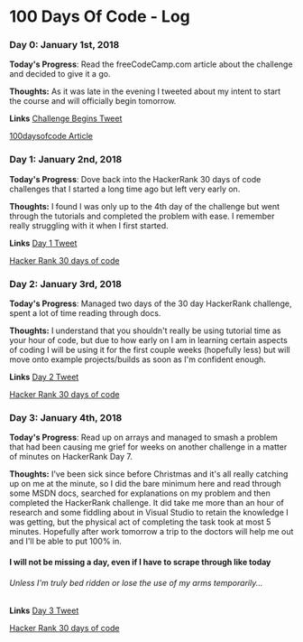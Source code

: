 # 100 Days Of Code - Log

### Day 0: January 1st, 2018

**Today's Progress**: Read the freeCodeCamp.com article about the challenge and decided to give it a go.

**Thoughts:** As it was late in the evening I tweeted about my intent to start the course and will officially begin tomorrow.

**Links** [Challenge Begins Tweet](https://twitter.com/ConnarCode/status/947871649457729537)

[100daysofcode Article](https://medium.freecodecamp.org/the-crazy-history-of-the-100daysofcode-challenge-and-why-you-should-try-it-for-2018-6c89a76e298d)
          
### Day 1: January 2nd, 2018

**Today's Progress**: Dove back into the HackerRank 30 days of code challenges that I started a long time ago but left very early on.

**Thoughts:** I found I was only up to the 4th day of the challenge but went through the tutorials and completed the problem with ease.
I remember really struggling with it when I first started.

**Links** [Day 1 Tweet](https://twitter.com/ConnarCode/status/948343115437543425)

[Hacker Rank 30 days of code](https://www.hackerrank.com/domains/tutorials/30-days-of-code)
         
### Day 2: January 3rd, 2018

**Today's Progress**: Managed two days of the 30 day HackerRank challenge, spent a lot of time reading through docs.

**Thoughts:** I understand that you shouldn't really be using tutorial time as your hour of code, but due to how early on I am in learning certain aspects of coding I will be using it for the first couple weeks (hopefully less) but will move onto example projects/builds as soon as I'm confident enough.

**Links** [Day 2 Tweet](https://twitter.com/ConnarCode/status/948703561176797186)

[Hacker Rank 30 days of code](https://www.hackerrank.com/domains/tutorials/30-days-of-code)

### Day 3: January 4th, 2018

**Today's Progress**: Read up on arrays and managed to smash a problem that had been causing me grief for weeks on another challenge in a matter of minutes on HackerRank Day 7.

**Thoughts:** I've been sick since before Christmas and it's all really catching up on me at the minute, so I did the bare minimum here and read through some MSDN docs, searched for explanations on my problem and then completed the HackerRank challenge. It did take me more than an hour of research and some fiddling about in Visual Studio to retain the knowledge I was getting, but the physical act of completing the task took at most 5 minutes. Hopefully after work tomorrow a trip to the doctors will help me out and I'll be able to put 100% in. 
#### I will not be missing a day, even if I have to scrape through like today
###### Unless I'm truly bed ridden or lose the use of my arms temporarily...

**Links** [Day 3 Tweet](https://twitter.com/ConnarCode/status/949062270855892998)

[Hacker Rank 30 days of code](https://www.hackerrank.com/domains/tutorials/30-days-of-code)
         


